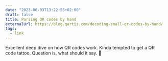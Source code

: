 ```yaml
---
date: "2023-06-03T13:22:55+02:00"
draft: false
title: Parsing QR codes by hand
externalUrl: https://blog.qartis.com/decoding-small-qr-codes-by-hand/
tags:
  - link
---
```


Excellent deep dive on how QR codes work. Kinda tempted to get a QR code tattoo. Question is, what should it say. 🙈
